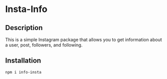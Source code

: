 # Insta-Info

## Description

This is a simple Instagram package that allows you to get information about a user, post, followers, and following.

## Installation

```bash
npm i info-insta
```
